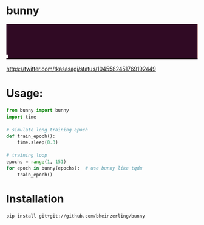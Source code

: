 # bunny

![bunny training](bunny.gif)

https://twitter.com/tkasasagi/status/1045582451769192449

# Usage:

```Python
from bunny import bunny
import time

# simulate long training epoch
def train_epoch():
	time.sleep(0.3)

# training loop
epochs = range(1, 151)
for epoch in bunny(epochs):  # use bunny like tqdm
	train_epoch()
```

# Installation

```
pip install git+git://github.com/bheinzerling/bunny
```
